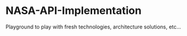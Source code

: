 # NASA-API-Implementation
Playground to play with fresh technologies, architecture solutions, etc...
